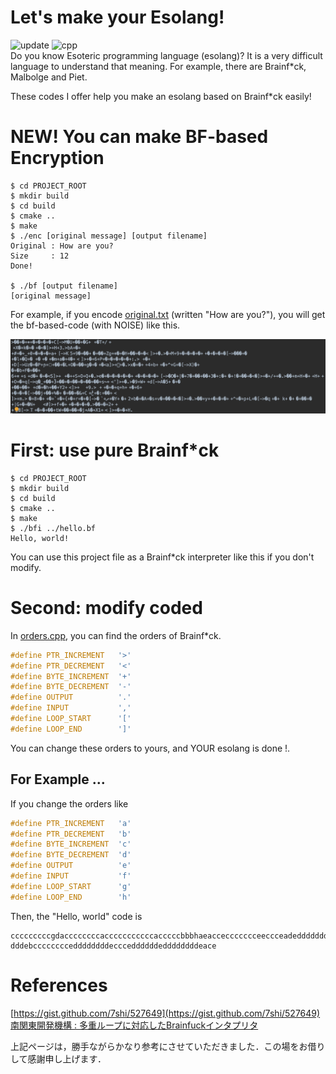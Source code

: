# Let's make your Esolang!
![update](https://img.shields.io/badge/update-2020.01.22-9cf.svg?style=flat) 
![cpp](https://img.shields.io/badge/C++-11-blue.svg?style=flat)  
Do you know Esoteric programming language (esolang)?
It is a very difficult language to understand that meaning.
For example, there are Brainf*ck, Malbolge and Piet.  
  
These codes I offer help you make an esolang based on Brainf*ck easily!

# NEW! You can make BF-based Encryption  
```console
$ cd PROJECT_ROOT
$ mkdir build
$ cd build
$ cmake ..
$ make
$ ./enc [original message] [output filename]
Original : How are you?
Size     : 12
Done!

$ ./bf [output filename]
[original message]
```

For example, if you encode [original.txt](original.txt) (written "How are you?"), you will get the bf-based-code (with NOISE) like this.
  
![enc.png](enc.png)

# First: use pure Brainf*ck
```console
$ cd PROJECT_ROOT
$ mkdir build
$ cd build
$ cmake ..
$ make
$ ./bfi ../hello.bf
Hello, world!
```

You can use this project file as a Brainf*ck interpreter like this if you don't modify.

# Second: modify coded
In [orders.cpp](orders.h), you can find the orders of Brainf*ck.

```cpp
#define PTR_INCREMENT   '>'
#define PTR_DECREMENT   '<'
#define BYTE_INCREMENT  '+'
#define BYTE_DECREMENT  '-'
#define OUTPUT          '.'
#define INPUT           ','
#define LOOP_START      '['
#define LOOP_END        ']'
```

You can change these orders to yours, and YOUR esolang is done !.

## For Example ...
If you change the orders like
```cpp
#define PTR_INCREMENT   'a'
#define PTR_DECREMENT   'b'
#define BYTE_INCREMENT  'c'
#define BYTE_DECREMENT  'd'
#define OUTPUT          'e'
#define INPUT           'f'
#define LOOP_START      'g'
#define LOOP_END        'h'
```

Then, the "Hello, world" code is

```text
cccccccccgdaccccccccacccccccccccacccccbbbhaeacceccccccceeccceadeddddddddd
dddebcccccccceddddddddeccceddddddeddddddddeace
```

# References
[https://gist.github.com/7shi/527649](https://gist.github.com/7shi/527649)  
[南関東開発機構 : 多重ループに対応したBrainfuckインタプリタ](http://blog.livedoor.jp/south_kanto_dm/archives/51691594.html)  
  
上記ページは，勝手ながらかなり参考にさせていただきました．この場をお借りして感謝申し上げます．
